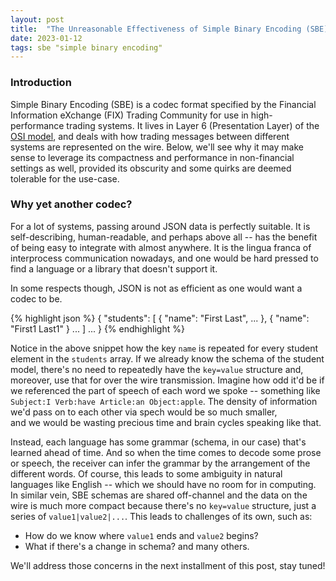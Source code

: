 ```yaml
---
layout: post
title:  "The Unreasonable Effectiveness of Simple Binary Encoding (SBE)"
date: 2023-01-12
tags: sbe "simple binary encoding"
---
```


### Introduction
Simple Binary Encoding (SBE) is a codec format specified by the Financial 
Information eXchange (FIX) Trading Community for use in high-performance trading systems. 
It lives in Layer 6 (Presentation Layer) of the [OSI model][OSI model], and deals with how
trading messages between different systems are represented on the wire. 
Below, we'll see why it may make sense to leverage its compactness and performance in 
non-financial settings as well, provided its obscurity and some quirks are deemed tolerable for the
use-case.

### Why yet another codec?
For a lot of systems, passing around JSON data is perfectly suitable. It is self-describing, human-readable, and perhaps above all -- has the benefit of being easy to integrate with almost anywhere. 
It is the lingua franca of interprocess communication nowadays, and one would be hard pressed to find a 
language or a library that doesn't support it.

In some respects though, JSON is not as efficient as one would want a codec to be.

{% highlight json %}
{
    "students": [
        {
            "name": "First Last",
            ...
        },
        {
            "name": "First1 Last1"
        }
        ...
    ]
    ...
}
{% endhighlight %}

Notice in the above snippet how the key `name` is repeated for every student element in the
`students` array. If we already know the schema of the student model, there's no need 
to repeatedly have the `key=value` structure and, moreover, use that for over the wire 
transmission. Imagine how odd it'd be if we referenced the part of speech of each word 
we spoke -- something like
`Subject:I Verb:have Article:an Object:apple`.
The density of information we'd pass on to each other via spech would be so much smaller,  
and we would be wasting precious time and brain cycles speaking like that.

Instead, each language has some grammar (schema, in our case) that's learned ahead of time. And 
so when the time comes to decode some prose or speech, the receiver can infer the grammar by the 
arrangement of the different words. Of course, this leads to some ambiguity in natural languages
 like English -- which we should have no room for in computing. In similar vein, SBE schemas are shared off-channel and the data on the wire is much more compact because there's no `key=value` structure, 
 just a series of `value1|value2|...`. This leads to challenges of its own, such as:
 - How do we know where `value1` ends and `value2` begins?
 - What if there's a change in schema?
 and many others. 

 We'll address those concerns in the next installment of this post, stay tuned!







[OSI model]: [https://en.wikipedia.org/wiki/OSI_model]